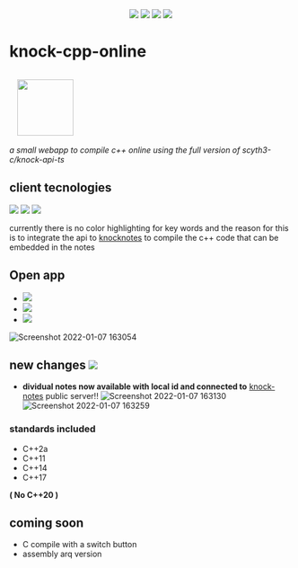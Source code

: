  <div align="center"> 
   <img src="https://img.shields.io/static/v1?label=update&message=Yesterday&color=success">
   <img src="https://img.shields.io/static/v1?label=version&message=0.1.6&color=green">
   <img src="https://img.shields.io/static/v1?label=ports&message=electron&color=blue">
 <img src="https://img.shields.io/static/v1?label=licence&message=MIT&color=red">
 </div>


# knock-cpp-online

<code>
  <img src="https://i.imgur.com/cac0UeP.png" width="100px">
</code>

_a small webapp to compile c++ online using  the full version of scyth3-c/knock-api-ts_



## client tecnologies

   <img src="https://img.shields.io/static/v1?label=Node.js&message=v14.15.4&color=success">
   <img src="https://img.shields.io/static/v1?label=Vue&message=^2.6.11&color=green">
   <img src="https://img.shields.io/static/v1?label=Vuex&message=^3.6.2&color=brightgreen">



currently there is no color highlighting for key words and the reason for this is to integrate the api to [knocknotes](https://github.com/scyth3-c/vue-conponents)
to compile the c++ code that can be embedded in the notes

## Open app

- <a href="https://knockcompiler.web.app/"> <img src="https://img.shields.io/badge/FIREBASE HOST-yellow"> </a>
- <a href="https://knock-cpp.herokuapp.com/"> <img src="https://img.shields.io/badge/HEROKU HOST-blueviolet"> </a>
- <a href="https://github.com/scyth3-c/knock-cpp-online/releases/download/notes/Knock.Compiler.Setup.0.1.6.exe"> <img src="https://img.shields.io/badge/Download package-success">  </a>

![Screenshot 2022-01-07 163054](https://user-images.githubusercontent.com/52190352/148610247-b054ed42-7c0a-411a-a46d-e6de186883f1.png)



## new changes <img src="https://img.shields.io/badge/new-red">

- **dividual notes now available with local id and connected to** [knock-notes](https://github.com/scyth3-c/Vue-Electron-Port) public server!!
![Screenshot 2022-01-07 163130](https://user-images.githubusercontent.com/52190352/148610270-01c6f7af-9376-457f-ab2b-8a3df2c869ed.png)
![Screenshot 2022-01-07 163259](https://user-images.githubusercontent.com/52190352/148610286-dd1f81e8-f7df-4e2f-a279-81e5d4767af3.png)




### standards included
 - C++2a
 - C++11
 - C++14
 - C++17

**( No C++20 )**

## coming soon

- C compile with a switch button
- assembly arq version
